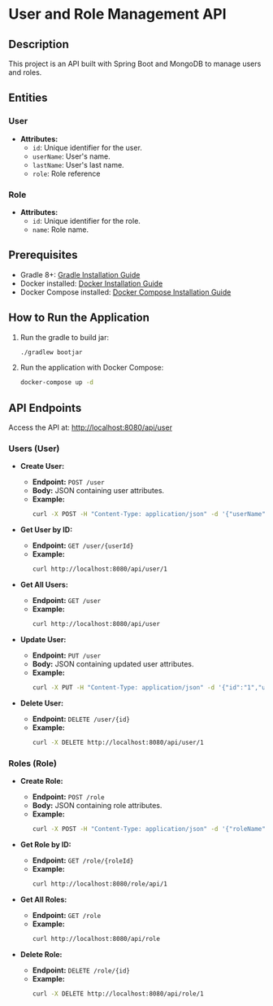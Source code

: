 # User and Role Management API

## Description
This project is an API built with Spring Boot and MongoDB to manage users and roles.

## Entities

### User
- **Attributes:**
    - `id`: Unique identifier for the user.
    - `userName`: User's name.
    - `lastName`: User's last name.
    - `role`: Role reference

### Role
- **Attributes:**
    - `id`: Unique identifier for the role.
    - `name`: Role name.

## Prerequisites
- Gradle 8+: [Gradle Installation Guide](https://gradle.org/install/)
- Docker installed: [Docker Installation Guide](https://docs.docker.com/get-docker/)
- Docker Compose installed: [Docker Compose Installation Guide](https://docs.docker.com/compose/install/)

## How to Run the Application

1. Run the gradle to build jar:
    ```bash
   ./gradlew bootjar
    ```

2. Run the application with Docker Compose:
    ```bash
    docker-compose up -d
    ```

## API Endpoints

Access the API at: [http://localhost:8080/api/user](http://localhost:8080)

### Users (User)

- **Create User:**
    - **Endpoint:** `POST /user`
    - **Body:** JSON containing user attributes.
    - **Example:**
      ```bash
      curl -X POST -H "Content-Type: application/json" -d '{"userName":"john_doe","lastName":"Doe","role":{"id":"1","roleName":"admin"}}' http://localhost:8080/api/user
      ```

- **Get User by ID:**
    - **Endpoint:** `GET /user/{userId}`
    - **Example:**
      ```bash
      curl http://localhost:8080/api/user/1
      ```

- **Get All Users:**
    - **Endpoint:** `GET /user`
    - **Example:**
      ```bash
      curl http://localhost:8080/api/user
      ```

- **Update User:**
    - **Endpoint:** `PUT /user`
    - **Body:** JSON containing updated user attributes.
    - **Example:**
      ```bash
      curl -X PUT -H "Content-Type: application/json" -d '{"id":"1","userName":"updated_user","lastName":"Updated","role":{"id":"1","roleName":"admin"}}' http://localhost:8080/api/user
      ```

- **Delete User:**
    - **Endpoint:** `DELETE /user/{id}`
    - **Example:**
      ```bash
      curl -X DELETE http://localhost:8080/api/user/1
      ```

### Roles (Role)

- **Create Role:**
    - **Endpoint:** `POST /role`
    - **Body:** JSON containing role attributes.
    - **Example:**
      ```bash
      curl -X POST -H "Content-Type: application/json" -d '{"roleName":"admin"}' http://localhost:8080/api/role
      ```

- **Get Role by ID:**
    - **Endpoint:** `GET /role/{roleId}`
    - **Example:**
      ```bash
      curl http://localhost:8080/role/api/1
      ```

- **Get All Roles:**
    - **Endpoint:** `GET /role`
    - **Example:**
      ```bash
      curl http://localhost:8080/api/role
      ```

- **Delete Role:**
    - **Endpoint:** `DELETE /role/{id}`
    - **Example:**
      ```bash
      curl -X DELETE http://localhost:8080/api/role/1
      ```